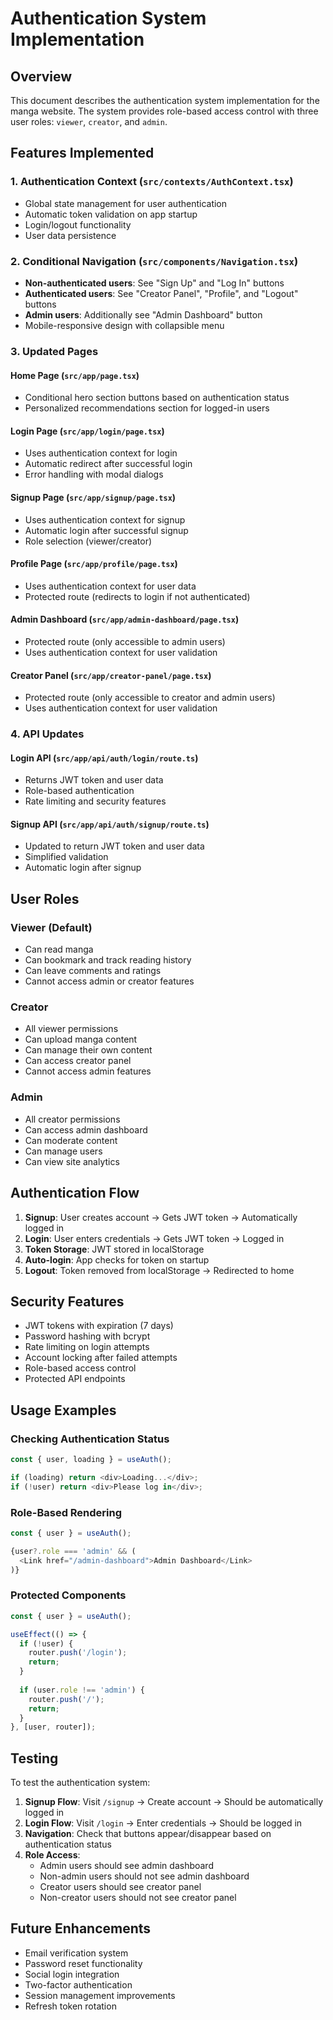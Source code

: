 # Authentication System Implementation

## Overview

This document describes the authentication system implementation for the manga website. The system provides role-based access control with three user roles: `viewer`, `creator`, and `admin`.

## Features Implemented

### 1. Authentication Context (`src/contexts/AuthContext.tsx`)
- Global state management for user authentication
- Automatic token validation on app startup
- Login/logout functionality
- User data persistence

### 2. Conditional Navigation (`src/components/Navigation.tsx`)
- **Non-authenticated users**: See "Sign Up" and "Log In" buttons
- **Authenticated users**: See "Creator Panel", "Profile", and "Logout" buttons
- **Admin users**: Additionally see "Admin Dashboard" button
- Mobile-responsive design with collapsible menu

### 3. Updated Pages

#### Home Page (`src/app/page.tsx`)
- Conditional hero section buttons based on authentication status
- Personalized recommendations section for logged-in users

#### Login Page (`src/app/login/page.tsx`)
- Uses authentication context for login
- Automatic redirect after successful login
- Error handling with modal dialogs

#### Signup Page (`src/app/signup/page.tsx`)
- Uses authentication context for signup
- Automatic login after successful signup
- Role selection (viewer/creator)

#### Profile Page (`src/app/profile/page.tsx`)
- Uses authentication context for user data
- Protected route (redirects to login if not authenticated)

#### Admin Dashboard (`src/app/admin-dashboard/page.tsx`)
- Protected route (only accessible to admin users)
- Uses authentication context for user validation

#### Creator Panel (`src/app/creator-panel/page.tsx`)
- Protected route (only accessible to creator and admin users)
- Uses authentication context for user validation

### 4. API Updates

#### Login API (`src/app/api/auth/login/route.ts`)
- Returns JWT token and user data
- Role-based authentication
- Rate limiting and security features

#### Signup API (`src/app/api/auth/signup/route.ts`)
- Updated to return JWT token and user data
- Simplified validation
- Automatic login after signup

## User Roles

### Viewer (Default)
- Can read manga
- Can bookmark and track reading history
- Can leave comments and ratings
- Cannot access admin or creator features

### Creator
- All viewer permissions
- Can upload manga content
- Can manage their own content
- Can access creator panel
- Cannot access admin features

### Admin
- All creator permissions
- Can access admin dashboard
- Can moderate content
- Can manage users
- Can view site analytics

## Authentication Flow

1. **Signup**: User creates account → Gets JWT token → Automatically logged in
2. **Login**: User enters credentials → Gets JWT token → Logged in
3. **Token Storage**: JWT stored in localStorage
4. **Auto-login**: App checks for token on startup
5. **Logout**: Token removed from localStorage → Redirected to home

## Security Features

- JWT tokens with expiration (7 days)
- Password hashing with bcrypt
- Rate limiting on login attempts
- Account locking after failed attempts
- Role-based access control
- Protected API endpoints

## Usage Examples

### Checking Authentication Status
```typescript
const { user, loading } = useAuth();

if (loading) return <div>Loading...</div>;
if (!user) return <div>Please log in</div>;
```

### Role-Based Rendering
```typescript
const { user } = useAuth();

{user?.role === 'admin' && (
  <Link href="/admin-dashboard">Admin Dashboard</Link>
)}
```

### Protected Components
```typescript
const { user } = useAuth();

useEffect(() => {
  if (!user) {
    router.push('/login');
    return;
  }
  
  if (user.role !== 'admin') {
    router.push('/');
    return;
  }
}, [user, router]);
```

## Testing

To test the authentication system:

1. **Signup Flow**: Visit `/signup` → Create account → Should be automatically logged in
2. **Login Flow**: Visit `/login` → Enter credentials → Should be logged in
3. **Navigation**: Check that buttons appear/disappear based on authentication status
4. **Role Access**: 
   - Admin users should see admin dashboard
   - Non-admin users should not see admin dashboard
   - Creator users should see creator panel
   - Non-creator users should not see creator panel

## Future Enhancements

- Email verification system
- Password reset functionality
- Social login integration
- Two-factor authentication
- Session management improvements
- Refresh token rotation 